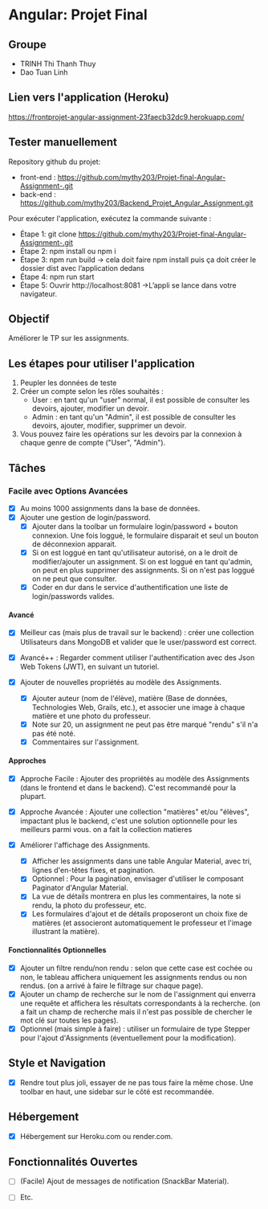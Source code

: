 # Angular: Projet Final

## Groupe
- TRINH Thi Thanh Thuy
- Dao Tuan Linh
 
## Lien vers l'application (Heroku)

https://frontprojet-angular-assignment-23faecb32dc9.herokuapp.com/  

## Tester manuellement
Repository github du projet:
   + front-end : https://github.com/mythy203/Projet-final-Angular-Assignment-.git
   + back-end : https://github.com/mythy203/Backend_Projet_Angular_Assignment.git
     
Pour exécuter l'application, exécutez la commande suivante :
   + Étape 1: git clone https://github.com/mythy203/Projet-final-Angular-Assignment-.git
   + Étape 2: npm install ou npm i
   + Étape 3: npm run build -> cela doit faire npm install puis ça doit créer le dossier dist avec l’application dedans
   + Étape 4: npm run start
   + Étape 5: Ouvrir http://localhost:8081 ->L’appli se lance dans votre navigateur.

## Objectif
Améliorer le TP sur les assignments.

## Les étapes pour utiliser l'application
1) Peupler les données de teste
2) Créer un compte selon les rôles souhaités :
   + User : en tant qu'un "user" normal, il est possible de consulter les devoirs, ajouter, modifier un devoir.
   + Admin : en tant qu'un "Admin", il est possible de consulter les devoirs, ajouter, modifier, supprimer un devoir.
3) Vous pouvez faire les opérations sur les devoirs par la connexion à chaque genre de compte ("User", "Admin").

## Tâches
### Facile avec Options Avancées
- [x] Au moins 1000 assignments dans la base de données.
- [x] Ajouter une gestion de login/password.
  - [x] Ajouter dans la toolbar un formulaire login/password + bouton connexion. Une fois loggué, le formulaire disparait et seul un bouton de déconnexion apparait.
  - [x] Si on est loggué en tant qu'utilisateur autorisé, on a le droit de modifier/ajouter un assignment. Si on est loggué en tant qu'admin, on peut en plus supprimer des assignments. Si on n'est pas loggué on ne peut que consulter.
  - [x] Coder en dur dans le service d'authentification une liste de login/passwords valides.

#### Avancé
- [x] Meilleur cas (mais plus de travail sur le backend) : créer une collection Utilisateurs dans MongoDB et valider que le user/password est correct.
- [x] Avancé++ : Regarder comment utiliser l'authentification avec des Json Web Tokens (JWT), en suivant un tutoriel.

- [x] Ajouter de nouvelles propriétés au modèle des Assignments.
  - [x] Ajouter auteur (nom de l'élève), matière (Base de données, Technologies Web, Grails, etc.), et associer une image à chaque matière et une photo du professeur.
  - [x] Note sur 20, un assignment ne peut pas être marqué "rendu" s'il n'a pas été noté.
  - [x] Commentaires sur l'assignment.

#### Approches
- [x] Approche Facile : Ajouter des propriétés au modèle des Assignments (dans le frontend et dans le backend). C'est recommandé pour la plupart.
- [x] Approche Avancée : Ajouter une collection "matières" et/ou "élèves", impactant plus le backend, c'est une solution optionnelle pour les meilleurs parmi vous. on a fait la collection matieres

- [x] Améliorer l'affichage des Assignments.
  - [x] Afficher les assignments dans une table Angular Material, avec tri, lignes d'en-têtes fixes, et pagination.
  - [x] Optionnel : Pour la pagination, envisager d'utiliser le composant Paginator d'Angular Material.
  - [x] La vue de détails montrera en plus les commentaires, la note si rendu, la photo du professeur, etc.
  - [x] Les formulaires d'ajout et de détails proposeront un choix fixe de matières (et associeront automatiquement le professeur et l'image illustrant la matière).

#### Fonctionnalités Optionnelles
- [x] Ajouter un filtre rendu/non rendu : selon que cette case est cochée ou non, le tableau affichera uniquement les assignments rendus ou non rendus.
      (on a arrivé à faire le filtrage sur chaque page). 
- [x] Ajouter un champ de recherche sur le nom de l'assignment qui enverra une requête et affichera les résultats correspondants à la recherche.
      (on a fait un champ de recherche mais il n'est pas possible de chercher le mot clé sur toutes les pages).
- [x] Optionnel (mais simple à faire) : utiliser un formulaire de type Stepper pour l'ajout d'Assignments (éventuellement pour la modification).

## Style et Navigation
- [x] Rendre tout plus joli, essayer de ne pas tous faire la même chose. Une toolbar en haut, une sidebar sur le côté est recommandée.

## Hébergement
- [x] Hébergement sur Heroku.com ou render.com.

## Fonctionnalités Ouvertes
- [ ] (Facile) Ajout de messages de notification (SnackBar Material).
- [ ] Etc.


